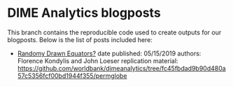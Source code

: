 # DIME Analytics blogposts

This branch contains the reproducible code used to create outputs for our blogposts. Below is the list of posts included here:

- [Randomy Drawn Equators?](url)
date published: 05/15/2019
authors: Florence Kondylis and John Loeser
replication material: https://github.com/worldbank/dimeanalytics/tree/fc45fbdad9b90d480a57c5356fcf00bd1944f355/permglobe

